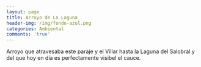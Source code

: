 ```yaml
---
layout: page
title: Arroyo de La Laguna
header-img: /img/fondo-azul.png
categories: Ambiental
comments: 'true'
---
```



Arroyo que atravesaba este paraje y el Villar hasta la Laguna del Salobral y del que hoy en día es perfectamente visibel el cauce.

<div class="photo-gallery">
<ul>
</ul>
</div>
